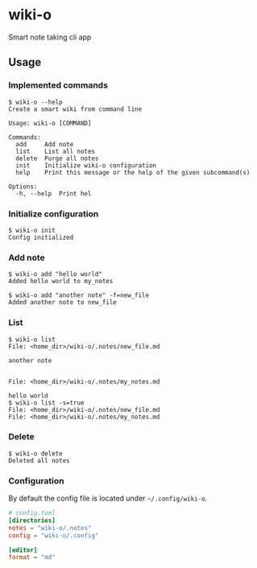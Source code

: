# wiki-o

Smart note taking cli app

## Usage

### Implemented commands

```console
$ wiki-o --help
Create a smart wiki from command line

Usage: wiki-o [COMMAND]

Commands:
  add     Add note
  list    List all notes
  delete  Purge all notes
  init    Initialize wiki-o configuration
  help    Print this message or the help of the given subcommand(s)

Options:
  -h, --help  Print hel
```

### Initialize configuration

```console
$ wiki-o init
Config initialized
```

### Add note

```console
$ wiki-o add "hello world"
Added hello world to my_notes

$ wiki-o add "another note" -f=new_file
Added another note to new_file
```

### List

```console
$ wiki-o list
File: <home_dir>/wiki-o/.notes/new_file.md

another note


File: <home_dir>/wiki-o/.notes/my_notes.md

hello world
$ wiki-o list -s=true
File: <home_dir>/wiki-o/.notes/new_file.md
File: <home_dir>/wiki-o/.notes/my_notes.md
```

### Delete

```console
$ wiki-o delete
Deleted all notes
```

### Configuration

By default the config file is located under `~/.config/wiki-o`.

```toml
# config.toml
[directories]
notes = "wiki-o/.notes"
config = "wiki-o/.config"

[editor]
format = "md"
```
